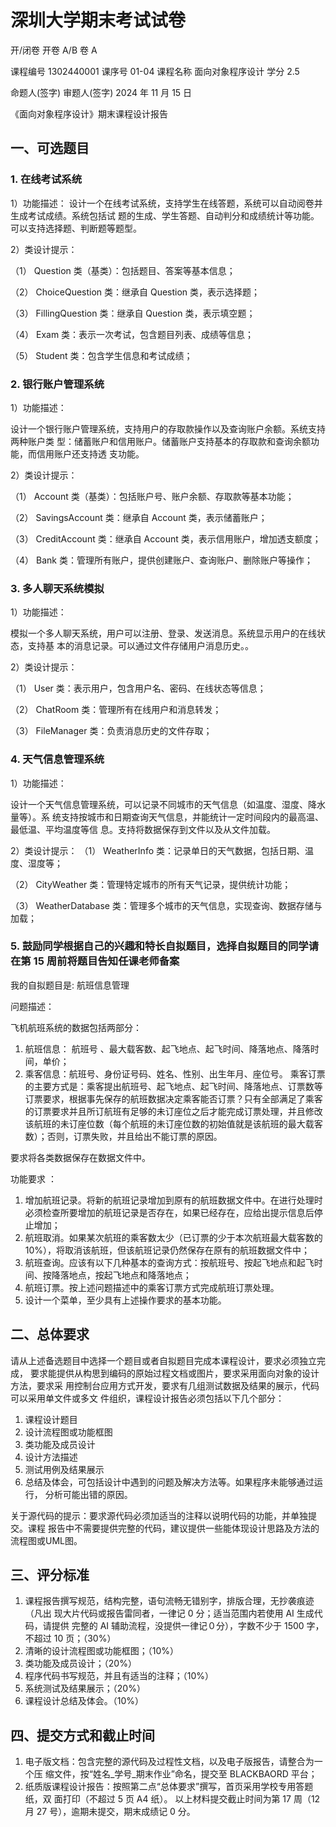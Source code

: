 # 深圳大学期末考试试卷 

开/闭卷 开卷 A/B 卷 A

课程编号 1302440001 课序号 01-04 课程名称 面向对象程序设计 学分 2.5

命题人(签字) 审题人(签字) 2024 年 11 月 15 日

《面向对象程序设计》期末课程设计报告

## 一、可选题目

### 1. 在线考试系统
1）功能描述： 
设计一个在线考试系统，支持学生在线答题，系统可以自动阅卷并生成考试成绩。系统包括试
题的生成、学生答题、自动判分和成绩统计等功能。可以支持选择题、判断题等题型。

2）类设计提示：

（1） Question 类（基类）：包括题目、答案等基本信息；

（2） ChoiceQuestion 类：继承自 Question 类，表示选择题；

（3） FillingQuestion 类：继承自 Question 类，表示填空题；

（4） Exam 类：表示一次考试，包含题目列表、成绩等信息；

（5） Student 类：包含学生信息和考试成绩；

### 2. 银行账户管理系统
1）功能描述： 

设计一个银行账户管理系统，支持用户的存取款操作以及查询账户余额。系统支持两种账户类
型：储蓄账户和信用账户。储蓄账户支持基本的存取款和查询余额功能，而信用账户还支持透
支功能。

2）类设计提示：

（1） Account 类（基类）：包括账户号、账户余额、存取款等基本功能；

（2） SavingsAccount 类：继承自 Account 类，表示储蓄账户；

（3） CreditAccount 类：继承自 Account 类，表示信用账户，增加透支额度；

（4） Bank 类：管理所有账户，提供创建账户、查询账户、删除账户等操作；

### 3. 多人聊天系统模拟

1）功能描述： 

模拟一个多人聊天系统，用户可以注册、登录、发送消息。系统显示用户的在线状态，支持基
本的消息记录。可以通过文件存储用户消息历史。。

2）类设计提示：

（1） User 类：表示用户，包含用户名、密码、在线状态等信息；

（2） ChatRoom 类：管理所有在线用户和消息转发；

（3） FileManager 类：负责消息历史的文件存取；

### 4. 天气信息管理系统

1）功能描述：

设计一个天气信息管理系统，可以记录不同城市的天气信息（如温度、湿度、降水量等）。系
统支持按城市和日期查询天气信息，并能统计一定时间段内的最高温、最低温、平均温度等信
息。支持将数据保存到文件以及从文件加载。

2）类设计提示：
（1） WeatherInfo 类：记录单日的天气数据，包括日期、温度、湿度等；

（2） CityWeather 类：管理特定城市的所有天气记录，提供统计功能；

（3） WeatherDatabase 类：管理多个城市的天气信息，实现查询、数据存储与加载；

### 5. 鼓励同学根据自己的兴趣和特长自拟题目，选择自拟题目的同学请在第 15 周前将题目告知任课老师备案

我的自拟题目是: 航班信息管理

问题描述：

飞机航班系统的数据包括两部分：

1. 航班信息： 航班号 、最大载客数、起飞地点、起飞时间、降落地点、降落时间，单价；
2. 乘客信息：航班号、身份证号码、姓名、性别、出生年月、座位号。
乘客订票的主要方式是：乘客提出航班号、起飞地点、起飞时间、降落地点、订票数等订票要求，根据事先保存的航班数据决定乘客能否订票？只有全部满足了乘客的订票要求并且所订航班有足够的未订座位之后才能完成订票处理，并且修改该航班的未订座位数（每个航班的未订座位数的初始值就是该航班的最大载客数）；否则，订票失败，并且给出不能订票的原因。

要求将各类数据保存在数据文件中。

功能要求 ：

1. 增加航班记录。将新的航班记录增加到原有的航班数据文件中。在进行处理时必须检查所要增加的航班记录是否存在，如果已经存在，应给出提示信息后停止增加；
2. 航班取消。如果某次航班的乘客数太少（已订票的少于本次航班最大载客数的10%），将取消该航班，但该航班记录仍然保存在原有的航班数据文件中；
3. 航班查询。应该有以下几种基本的查询方式：按航班号、按起飞地点和起飞时间、按降落地点，按起飞地点和降落地点；
4. 航班订票。按上述问题描述中的乘客订票方式完成航班订票处理。
5. 设计一个菜单，至少具有上述操作要求的基本功能。

## 二、总体要求

请从上述备选题目中选择一个题目或者自拟题目完成本课程设计，要求必须独立完成，
要求能提供从构思到编码的原始过程文档或图片，要求采用面向对象的设计方法，要求采
用控制台应用方式开发，要求有几组测试数据及结果的展示，代码可以采用单文件或多文
件组织，课程设计报告必须包括以下几个部分：

1. 课程设计题目
2. 设计流程图或功能框图
3. 类功能及成员设计
4. 设计方法描述
5. 测试用例及结果展示
6. 总结及体会，可包括设计中遇到的问题及解决方法等。如果程序未能够通过运行，
分析可能出错的原因。

关于源代码的提示：要求源代码必须加适当的注释以说明代码的功能，并单独提交。课程
报告中不需要提供完整的代码，建议提供一些能体现设计思路及方法的流程图或UML图。

## 三、评分标准

1. 课程报告撰写规范，结构完整，语句流畅无错别字，排版合理，无抄袭痕迹（凡出
现大片代码或报告雷同者，一律记 0 分；适当范围内若使用 AI 生成代码，请提供
完整的 AI 辅助流程，没提供一律记０分），字数不少于 1500 字，不超过 10 页；（30%）
2. 清晰的设计流程图或功能框图；（10%）
3. 类功能及成员设计；（20%）
4. 程序代码书写规范，并且有适当的注释；（10%）
5. 系统测试及结果展示；（20%）
6. 课程设计总结及体会。（10%）

## 四、提交方式和截止时间

1. 电子版文档：包含完整的源代码及过程性文档，以及电子版报告，请整合为一个压
缩文件，按“姓名_学号_期末作业”命名，提交至 BLACKBAORD 平台；
2. 纸质版课程设计报告：按照第二点“总体要求”撰写，首页采用学校专用答题纸，双
面打印（不超过 5 页 A4 纸）。
以上材料提交截止时间为第 17 周（12 月 27 号），逾期未提交，期末成绩记 0 分。
